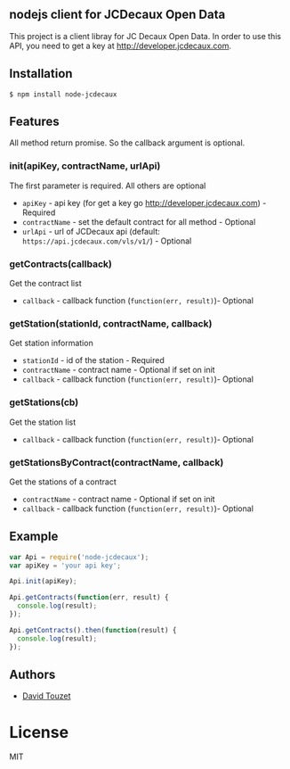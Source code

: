 ## nodejs client for JCDecaux Open Data

This project is a client libray for JC Decaux Open Data. In order to use this API, you need to get a key at http://developer.jcdecaux.com.

## Installation

```
$ npm install node-jcdecaux
```

## Features

All method return promise. So the callback argument is optional.


### init(apiKey, contractName, urlApi)

The first parameter is required. All others are optional

* `apiKey` - api key (for get a key go http://developer.jcdecaux.com) - Required
* `contractName` - set the default contract for all method - Optional
* `urlApi` - url of JCDecaux api (default: `https://api.jcdecaux.com/vls/v1/`) - Optional

### getContracts(callback)

Get the contract list

* `callback` - callback function (`function(err, result)`)- Optional

### getStation(stationId, contractName, callback)

Get station information

* `stationId` - id of the station - Required
* `contractName` - contract name - Optional if set on init
* `callback` - callback function (`function(err, result)`)- Optional

### getStations(cb) 

Get the station list

* `callback` - callback function (`function(err, result)`)- Optional

### getStationsByContract(contractName, callback)

Get the stations of a contract

* `contractName` - contract name - Optional if set on init
* `callback` - callback function (`function(err, result)`)- Optional

## Example

```js
var Api = require('node-jcdecaux');
var apiKey = 'your api key';

Api.init(apiKey);

Api.getContracts(function(err, result) {
  console.log(result);
});

Api.getContracts().then(function(result) {
  console.log(result);
});

```

## Authors

  - [David Touzet](https://github.com/eyolas)

# License

  MIT